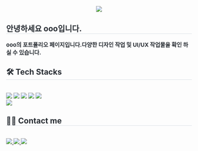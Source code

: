 <div align= "center">
    <img src="https://capsule-render.vercel.app/api?type=soft&color=0:a8abff,100:d6adff&height=120&text=포트폴리오&animation=fadeIn&fontColor=ffffff&fontSize=50" />
    </div>
    <div style="text-align: left;"> 
    <h2 style="border-bottom: 1px solid #d8dee4; color: #282d33;"> 안녕하세요 ooo입니다. </h2>  
    <div style="font-weight: 700; font-size: 15px; text-align: left; color: #282d33;"> ooo의 포트폴리오 페이지입니다.</li>다양한 디자인 작업 및 UI/UX 작업물을 확인 하실 수 있습니다. </div> 
    </div>
    <div style="text-align: left;">
    <h2 style="border-bottom: 1px solid #d8dee4; color: #282d33;"> 🛠️ Tech Stacks </h2> <br> 
    <div style="margin: ; text-align: left;" "text-align: left;"> <img src="https://img.shields.io/badge/Figma-F24E1E?style=plastic&logo=Figma&logoColor=white">
          <img src="https://img.shields.io/badge/Github-181717?style=plastic&logo=Github&logoColor=white">
          <img src="https://img.shields.io/badge/Javascript-F7DF1E?style=plastic&logo=Javascript&logoColor=white">
          <img src="https://img.shields.io/badge/Notion-000000?style=plastic&logo=Notion&logoColor=white">
          <img src="https://img.shields.io/badge/HTML5-E34F26?style=plastic&logo=HTML5&logoColor=white">
          <br/><img src="https://img.shields.io/badge/Git-F05032?style=plastic&logo=Git&logoColor=white">
          </div>
    </div>
    <div style="text-align: left;">
    <h2 style="border-bottom: 1px solid #d8dee4; color: #282d33;"> 🧑‍💻 Contact me </h2> <br> 
    <div style="text-align: left;"> <a href=mailto:gusdud0325kp@gmail.com> <img src="https://img.shields.io/badge/Gmail-EA4335?style=plastic&logo=Gmail&logoColor=white&link=mailto:gusdud0325kp@gmail.com"> </a>
         <a href=구글메일> <img src="https://img.shields.io/badge/Notion-000000?style=plastic&logo=Notion&logoColor=white&link=구글메일"> </a>
         <a href=gusdud0325@naver.com> <img src="https://img.shields.io/badge/Naver-03C75A?style=plastic&logo=Naver&logoColor=white&link=gusdud0325@naver.com"> </a>
          </div>  <br> 
    <div style="text-align: left;">  </div> 
    </div>
